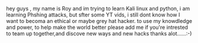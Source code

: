 hey guys , my name is Roy 
and im trying to learn Kali linux and python,
i am learning Phshing attacks, but sfter some YT vids, i still dont know how
I want to becoma an ethical or maybe grey hat hacker.
to use my knowdledge and power, to help make the world better
please add me if you're intrested to team up together,and discove new ways and new hacks
thanks alot......:-)
